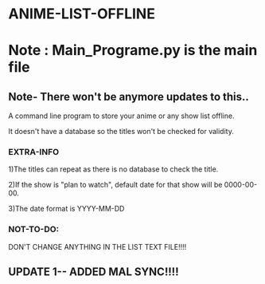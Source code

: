 # ANIME-LIST-OFFLINE
# Note : Main_Programe.py is the main file
## Note- There won't be anymore updates to this..


A command line program to store your anime  or any show list offline. 



It doesn't have a database so the titles won't be checked for validity. 

### EXTRA-INFO



1)The titles can repeat as there is no database to check the title.


2)If the show is "plan to watch", default date for that show will be 0000-00-00.

3)The date format is YYYY-MM-DD

### NOT-TO-DO:
DON'T CHANGE ANYTHING IN THE LIST TEXT FILE!!!!

## UPDATE 1-- ADDED MAL SYNC!!!!
